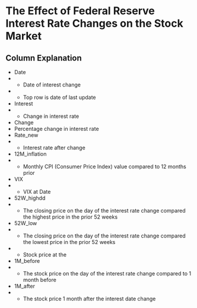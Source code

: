 # The Effect of Federal Reserve Interest Rate Changes on the Stock Market

## Column Explanation
- Date
- - Date of interest change
- - Top row is date of last update
- Interest
- - Change in interest rate
- Change
-  Percentage change in interest rate
- Rate_new
- - Interest rate after change
- 12M_inflation
- - Monthly CPI (Consumer Price Index) value compared to 12 months prior 
- VIX
- - VIX at Date
- 52W_highdd
- - The closing price on the day of the interest rate change compared the highest price in the prior 52 weeks
- 52W_low
- - The closing price on the day of the interest rate change compared the lowest price in the prior 52 weeks
- - Stock price at the 
- 1M_before
- - The stock price on the day of the interest rate change compared to 1 month before
- 1M_after
- - The stock price 1 month after the interest date change
